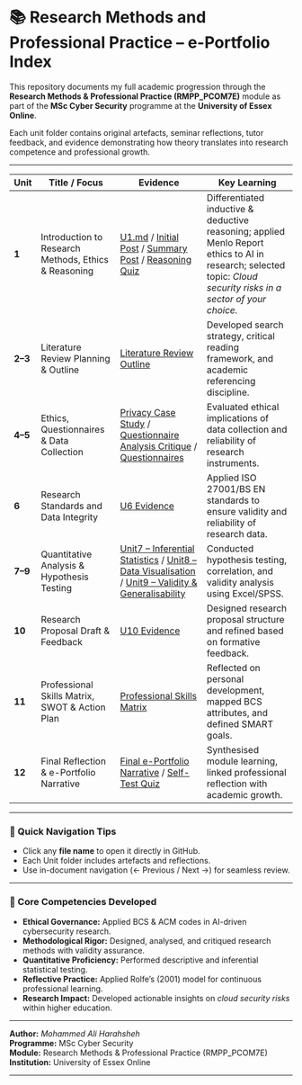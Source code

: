 # 📚 **Research Methods and Professional Practice – e-Portfolio Index**

This repository documents my full academic progression through the **Research Methods & Professional Practice (RMPP_PCOM7E)** module as part of the **MSc Cyber Security** programme at the **University of Essex Online**.

Each unit folder contains original artefacts, seminar reflections, tutor feedback, and evidence demonstrating how theory translates into research competence and professional growth.

---

| Unit | Title / Focus | Evidence | Key Learning |
|------|----------------|-----------|---------------|
| **1** | Introduction to Research Methods, Ethics & Reasoning | [U1.md](unit01/U1.md)  / [Initial Post](unit01/Initial%20Post.jpg) / [Summary Post](unit01/Summary%20Post.jpg) / [Reasoning Quiz](unit01/Reasoning%20Quiz.jpg) | Differentiated inductive & deductive reasoning; applied Menlo Report ethics to AI in research; selected topic: *Cloud security risks in a sector of your choice.* |
| **2–3** | Literature Review Planning & Outline | [Literature Review Outline](unit02_03/Literature%20Review%20Outline.md) | Developed search strategy, critical reading framework, and academic referencing discipline. |
| **4–5** | Ethics, Questionnaires & Data Collection | [Privacy Case Study](unit04_05/Privcy%20case%20study%20.md) / [Questionnaire Analysis Critique](unit04_05/Questionnaire%20Analysis%20Critique%20...md) / [Questionnaires](unit04_05/Questionnaires.md) | Evaluated ethical implications of data collection and reliability of research instruments. |
| **6** | Research Standards and Data Integrity | [U6 Evidence](unit06/U6_evidence_Security_Standards.md) | Applied ISO 27001/BS EN standards to ensure validity and reliability of research data. |
| **7–9** | Quantitative Analysis & Hypothesis Testing | [Unit7 – Inferential Statistics](unit07_09/Unit7_Inferential_Statistics_and_....docx) / [Unit8 – Data Visualisation](unit07_09/Unit8_Data_Analysis_and_Visual....docx) / [Unit9 – Validity & Generalisability](unit07_09/Unit9_Validity_and_Generalisabi....docx) | Conducted hypothesis testing, correlation, and validity analysis using Excel/SPSS. |
| **10** | Research Proposal Draft & Feedback | [U10 Evidence](unit10/U10.md) | Designed research proposal structure and refined based on formative feedback. |
| **11** | Professional Skills Matrix, SWOT & Action Plan | [Professional Skills Matrix](unit11/Professional%20Skills%20Matrix.pdf) | Reflected on personal development, mapped BCS attributes, and defined SMART goals. |
| **12** | Final Reflection & e-Portfolio Narrative | [Final e-Portfolio Narrative](unit12/e-Portfolio.md) / [Self-Test Quiz](unit12/Self%20Test%20Quiz.jpg) | Synthesised module learning, linked professional reflection with academic growth. |

---

### 🧭 Quick Navigation Tips
- Click any **file name** to open it directly in GitHub.  
- Each Unit folder includes artefacts and reflections.  
- Use in-document navigation (← Previous / Next →) for seamless review.  

---

### 🧠 Core Competencies Developed
- **Ethical Governance:** Applied BCS & ACM codes in AI-driven cybersecurity research.  
- **Methodological Rigor:** Designed, analysed, and critiqued research methods with validity assurance.  
- **Quantitative Proficiency:** Performed descriptive and inferential statistical testing.  
- **Reflective Practice:** Applied Rolfe’s (2001) model for continuous professional learning.  
- **Research Impact:** Developed actionable insights on *cloud security risks* within higher education.  

---

**Author:** *Mohammed Ali Harahsheh*  
**Programme:** MSc Cyber Security  
**Module:** Research Methods & Professional Practice (RMPP_PCOM7E)  
**Institution:** University of Essex Online  

---
